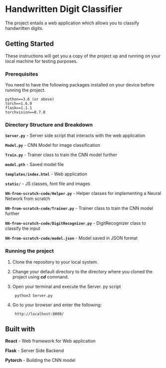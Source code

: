﻿# Handwritten Digit Classifier

The project entails a web application which allows you to classify handwritten digits.


## Getting Started

These instructions will get you a copy of the project up and running on your local machine for testing purposes.

### Prerequisites

You need to have the following packages installed on your device before running the project.

	python==3.6 (or above)
	torch==1.6.0
	flask==1.1.1
	torchvision==0.7.0
	

### Directory Structure and Breakdown

**`Server.py`** - Server side script that interacts with the web application

**`Model.py`** - CNN Model for image classification

**`Train.py`** - Trainer class to train the CNN model further

**`model.pth`** - Saved model file

**`templates/index.html`** - Web application

**`static/`** - JS classes, font file and images

**`NN-from-scratch-code/Helper.py`** - Helper classes for implementing a Neural Network from scratch

**`NN-from-scratch-code/Trainer.py`** - Trainer class to train the CNN model further

**`NN-from-scratch-code/DigitRecognizer.py`** - DigitRecognizer class to classify the input

**`NN-from-scratch-code/model.json`** - Model saved in JSON format


### Running the project

1. Clone the repository to your local system.
2. Change your default directory to the directory where you cloned the project using ***cd*** command.
3. Open your terminal and execute the Server. py script
		
		python3 Server.py

4. Go to your browser and enter the following:
	
		http://localhost:8000/


## Built with

**React** - Web framework for Web application

**Flask** - Server Side Backend

**Pytorch** - Building the CNN model
